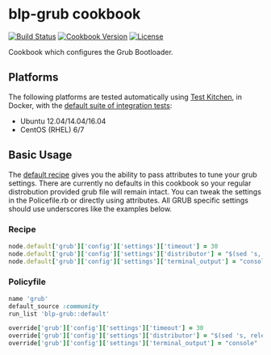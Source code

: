 # blp-grub cookbook

[![Build Status](https://img.shields.io/travis/bloomberg-cookbooks/grub.svg)](https://travis-ci.org/bloomberg-cookbooks/grub)
[![Cookbook Version](https://img.shields.io/cookbook/v/blp-grub.svg)](https://supermarket.chef.io/cookbooks/blp-grub)
[![License](https://img.shields.io/github/license/bloomberg-cookbooks/grub.svg?maxAge=2592000)](http://www.apache.org/licenses/LICENSE-2.0)

Cookbook which configures the Grub Bootloader.

## Platforms

The following platforms are tested automatically
using [Test Kitchen][0], in Docker, with
the [default suite of integration tests][2]:

- Ubuntu 12.04/14.04/16.04
- CentOS (RHEL) 6/7

## Basic Usage
The [default recipe](recipes/default.rb) gives you the ability to pass
attributes to tune your grub settings.  There are currently no
defaults in this cookbook so your regular distrobution provided grub
file will remain intact.  You can tweak the settings in the
Policefile.rb or directly using attributes. All GRUB specific settings
should use underscores like the examples below.

### Recipe
```ruby
node.default['grub']['config']['settings']['timeout'] = 30
node.default['grub']['config']['settings']['distributor'] = "$(sed 's, release .*$,,g' /etc/system-release)"
node.default['grub']['config']['settings']['terminal_output'] = "console"
```

### Policyfile
``` ruby
name 'grub'
default_source :community
run_list 'blp-grub::default'

override['grub']['config']['settings']['timeout'] = 30
override['grub']['config']['settings']['distributor'] = "$(sed 's, release .*$,,g' /etc/system-release)"
override['grub']['config']['settings']['terminal_output'] = "console"
```

[0]: https://docs.ruby-lang.org/en/2.1.0/Gem/ConfigFile.html
[1]: https://rubygems.org/
[2]: https://github.com/bloomberg-cookbooks/grub/blob/master/test/integration/default/default_spec.rb
[3]: https://github.com/chef/omnibus
[4]: https://github.com/bloomberg-cookbooks/grub/blob/master/recipes/default.rb
